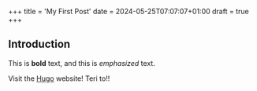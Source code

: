 +++
title = 'My First Post'
date = 2024-05-25T07:07:07+01:00
draft = true
+++
## Introduction

This is **bold** text, and this is *emphasized* text.

Visit the [Hugo](https://gohugo.io) website! Teri to!!